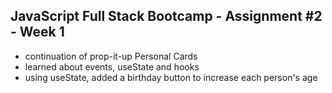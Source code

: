 ## JavaScript Full Stack Bootcamp - Assignment #2 - Week 1

* continuation of prop-it-up Personal Cards
* learned about events, useState and hooks
* using useState, added a birthday button to increase each person's age
